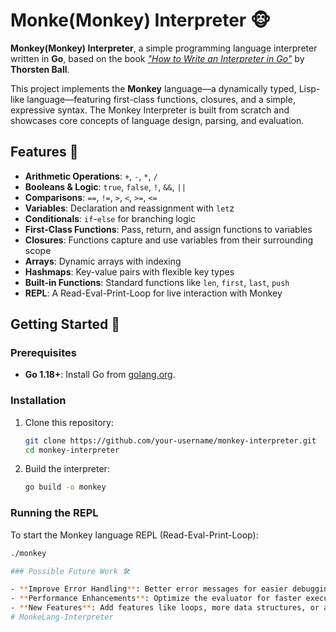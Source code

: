 # Monke(Monkey) Interpreter 🐵

**Monkey(Monkey) Interpreter**, a simple programming language interpreter written in **Go**, based on the book *["How to Write an Interpreter in Go"](https://interpreterbook.com/)* by **Thorsten Ball**.

This project implements the **Monkey** language—a dynamically typed, Lisp-like language—featuring first-class functions, closures, and a simple, expressive syntax. The Monkey Interpreter is built from scratch and showcases core concepts of language design, parsing, and evaluation.

## Features 🌟

- **Arithmetic Operations**: `+`, `-`, `*`, `/`
- **Booleans & Logic**: `true`, `false`, `!`, `&&`, `||`
- **Comparisons**: `==`, `!=`, `>`, `<`, `>=`, `<=`
- **Variables**: Declaration and reassignment with `let`z
- **Conditionals**: `if`-`else` for branching logic
- **First-Class Functions**: Pass, return, and assign functions to variables
- **Closures**: Functions capture and use variables from their surrounding scope
- **Arrays**: Dynamic arrays with indexing
- **Hashmaps**: Key-value pairs with flexible key types
- **Built-in Functions**: Standard functions like `len`, `first`, `last`, `push`
- **REPL**: A Read-Eval-Print-Loop for live interaction with Monkey

## Getting Started 🚀

### Prerequisites

- **Go 1.18+**: Install Go from [golang.org](https://golang.org/dl/).

### Installation

1. Clone this repository:

    ```bash
    git clone https://github.com/your-username/monkey-interpreter.git
    cd monkey-interpreter
    ```

2. Build the interpreter:

    ```bash
    go build -o monkey
    ```

### Running the REPL

To start the Monkey language REPL (Read-Eval-Print-Loop):

```bash
./monkey

### Possible Future Work 🛠️

- **Improve Error Handling**: Better error messages for easier debugging.
- **Performance Enhancements**: Optimize the evaluator for faster execution.
- **New Features**: Add features like loops, more data structures, or additional built-in functions.# MonkeLang-Interpreter
# MonkeLang-Interpreter
